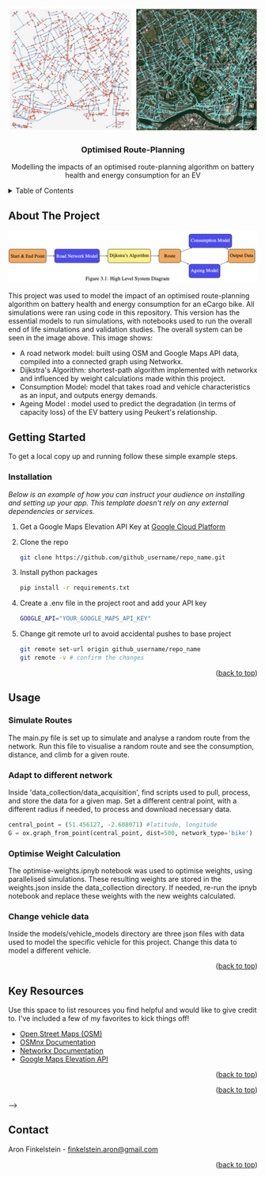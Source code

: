 <!-- Improved compatibility of back to top link: See: https://github.com/othneildrew/Best-README-Template/pull/73 -->

<a id="readme-top"></a>

<!--
*** Thanks for checking out the Best-README-Template. If you have a suggestion
*** that would make this better, please fork the repo and create a pull request
*** or simply open an issue with the tag "enhancement".
*** Don't forget to give the project a star!
*** Thanks again! Now go create something AMAZING! :D
-->

<!-- PROJECT SHIELDS -->
<!--
*** I'm using markdown "reference style" links for readability.
*** Reference links are enclosed in brackets [ ] instead of parentheses ( ).
*** See the bottom of this document for the declaration of the reference variables
*** for contributors-url, forks-url, etc. This is an optional, concise syntax you may use.
*** https://www.markdownguide.org/basic-syntax/#reference-style-links
-->

<!-- PROJECT LOGO -->
<br />
<div align="center">
  <a href="images/sat_map.jpg">
    <img src="images/sat_map.jpg" alt="Logo" width="800">
  </a>

  <h3 align="center">Optimised Route-Planning</h3>

  <p align="center">
    Modelling the impacts of an optimised route-planning algorithm on battery health and energy consumption for an EV
  </p>
</div>

<!-- TABLE OF CONTENTS -->
<details>
  <summary>Table of Contents</summary>
  <ol>
    <li>
      <a href="#about-the-project">About The Project</a>
      <ul>
        <li><a href="#built-with">Built With</a></li>
      </ul>
    </li>
    <li>
      <a href="#getting-started">Getting Started</a>
      <ul>
        <li><a href="#prerequisites">Prerequisites</a></li>
        <li><a href="#installation">Installation</a></li>
      </ul>
    </li>
    <li><a href="#usage">Usage</a></li>
    <li><a href="#roadmap">Roadmap</a></li>
    <li><a href="#contact">Contact</a></li>
    <li><a href="#acknowledgments">Acknowledgments</a></li>
  </ol>
</details>

<!-- ABOUT THE PROJECT -->

## About The Project

<div align="center">
  <a href="images/systemdiagram.jpg">
    <img src="images/systemdiagram.jpg" alt="Logo" width="800">
  </a>
</div>

This project was used to model the impact of an optimised route-planning algorithm on battery health and energy consumption for an eCargo bike. All simulations were ran using code in this repository. This version has the essential models to run simulations, with notebooks used to run the overall end of life simulations and validation studies. The overall system can be seen in the image above. This image shows:

- A road network model: built using OSM and Google Maps API data, compiled into a connected graph using Networkx.
- Dijkstra's Algorithm: shortest-path algorithm implemented with networkx and influenced by weight calculations made within this project.
- Consumption Model: model that takes road and vehicle characteristics as an input, and outputs energy demands.
- Ageing Model : model used to predict the degradation (in terms of capacity loss) of the EV battery using Peukert's relationship.

<!--
### Built With

This section should list any major frameworks/libraries used to bootstrap your project. Leave any add-ons/plugins for the acknowledgements section. Here are a few examples.

<!-- - [![Next][Next.js]][Next-url]
- [![React][React.js]][React-url]
- [![Vue][Vue.js]][Vue-url]
- [![Angular][Angular.io]][Angular-url]
- [![Svelte][Svelte.dev]][Svelte-url]
- [![Laravel][Laravel.com]][Laravel-url]
- [![Bootstrap][Bootstrap.com]][Bootstrap-url]
- [![JQuery][JQuery.com]][JQuery-url] -->
<!--
<p align="right">(<a href="#readme-top">back to top</a>)</p> -->

<!-- GETTING STARTED -->

## Getting Started

To get a local copy up and running follow these simple example steps.

### Installation

_Below is an example of how you can instruct your audience on installing and setting up your app. This template doesn't rely on any external dependencies or services._

1. Get a Google Maps Elevation API Key at [Google Cloud Platform](https://cloud.google.com/maps-platform/)
2. Clone the repo

   ```sh
   git clone https://github.com/github_username/repo_name.git
   ```

3. Install python packages
   ```sh
   pip install -r requirements.txt
   ```
4. Create a .env file in the project root and add your API key
   ```sh
   GOOGLE_API="YOUR_GOOGLE_MAPS_API_KEY"
   ```
5. Change git remote url to avoid accidental pushes to base project
   ```sh
   git remote set-url origin github_username/repo_name
   git remote -v # confirm the changes
   ```
   <p align="right">(<a href="#readme-top">back to top</a>)</p>

<!-- USAGE EXAMPLES -->

## Usage

### Simulate Routes

The main.py file is set up to simulate and analyse a random route from the network. Run this file to visualise a random route and see the consumption, distance, and climb for a given route.

### Adapt to different network

Inside 'data_collection/data_acquisition', find scripts used to pull, process, and store the data for a given map. Set a different central point, with a different radius if needed, to process and download necessary data.

```python
central_point = (51.456127, -2.608071) #latitude, longitude
G = ox.graph_from_point(central_point, dist=500, network_type='bike')
```

### Optimise Weight Calculation

The optimise-weights.ipnyb notebook was used to optimise weights, using parallelised simulations. These resulting weights are stored in the weights.json inside the data_collection directory. If needed, re-run the ipnyb notebook and replace these weights with the new weights calculated.

### Change vehicle data

Inside the models/vehicle_models directory are three json files with data used to model the specific vehicle for this project. Change this data to model a different vehicle.

<p align="right">(<a href="#readme-top">back to top</a>)</p>

## Key Resources

Use this space to list resources you find helpful and would like to give credit to. I've included a few of my favorites to kick things off!

- [Open Street Maps (OSM)](https://www.openstreetmap.org/)
- [OSMnx Documentation](https://osmnx.readthedocs.io)
- [Networkx Documentation](https://networkx.org/)
- [Google Maps Elevation API](https://developers.google.com/maps/documentation/elevation/start)
<p align="right">(<a href="#readme-top">back to top</a>)</p>
<!-- ROADMAP -->
<!--

<!-- ## Roadmap

- [x] Add Changelog
- [x] Add back to top links
- [ ] Add Additional Templates w/ Examples
- [ ] Add "components" document to easily copy & paste sections of the readme
- [ ] Multi-language Support
- [ ] Chinese
- [ ] Spanish

See the [open issues](https://github.com/othneildrew/Best-README-Template/issues) for a full list of proposed features (and known issues). -->

<p align="right">(<a href="#readme-top">back to top</a>)</p> -->

<!-- CONTRIBUTING -->

## Contact

Aron Finkelstein - finkelstein.aron@gmail.com

<p align="right">(<a href="#readme-top">back to top</a>)</p>

<!-- ACKNOWLEDGMENTS -->

<!-- MARKDOWN LINKS & IMAGES -->
<!-- https://www.markdownguide.org/basic-syntax/#reference-style-links -->
<!--
[contributors-shield]: https://img.shields.io/github/contributors/othneildrew/Best-README-Template.svg?style=for-the-badge
[contributors-url]: https://github.com/othneildrew/Best-README-Template/graphs/contributors
[forks-shield]: https://img.shields.io/github/forks/othneildrew/Best-README-Template.svg?style=for-the-badge
[forks-url]: https://github.com/othneildrew/Best-README-Template/network/members
[stars-shield]: https://img.shields.io/github/stars/othneildrew/Best-README-Template.svg?style=for-the-badge
[stars-url]: https://github.com/othneildrew/Best-README-Template/stargazers
[issues-shield]: https://img.shields.io/github/issues/othneildrew/Best-README-Template.svg?style=for-the-badge
[issues-url]: https://github.com/othneildrew/Best-README-Template/issues
[license-shield]: https://img.shields.io/github/license/othneildrew/Best-README-Template.svg?style=for-the-badge
[license-url]: https://github.com/othneildrew/Best-README-Template/blob/master/LICENSE.txt
[linkedin-shield]: https://img.shields.io/badge/-LinkedIn-black.svg?style=for-the-badge&logo=linkedin&colorB=555
[linkedin-url]: https://linkedin.com/in/othneildrew
[product-screenshot]: images/screenshot.png
[Next.js]: https://img.shields.io/badge/next.js-000000?style=for-the-badge&logo=nextdotjs&logoColor=white
[Next-url]: https://nextjs.org/
[React.js]: https://img.shields.io/badge/React-20232A?style=for-the-badge&logo=react&logoColor=61DAFB
[React-url]: https://reactjs.org/
[Vue.js]: https://img.shields.io/badge/Vue.js-35495E?style=for-the-badge&logo=vuedotjs&logoColor=4FC08D
[Vue-url]: https://vuejs.org/
[Angular.io]: https://img.shields.io/badge/Angular-DD0031?style=for-the-badge&logo=angular&logoColor=white
[Angular-url]: https://angular.io/
[Svelte.dev]: https://img.shields.io/badge/Svelte-4A4A55?style=for-the-badge&logo=svelte&logoColor=FF3E00
[Svelte-url]: https://svelte.dev/
[Laravel.com]: https://img.shields.io/badge/Laravel-FF2D20?style=for-the-badge&logo=laravel&logoColor=white
[Laravel-url]: https://laravel.com
[Bootstrap.com]: https://img.shields.io/badge/Bootstrap-563D7C?style=for-the-badge&logo=bootstrap&logoColor=white
[Bootstrap-url]: https://getbootstrap.com
[JQuery.com]: https://img.shields.io/badge/jQuery-0769AD?style=for-the-badge&logo=jquery&logoColor=white
[JQuery-url]: https://jquery.com -->

```

```

